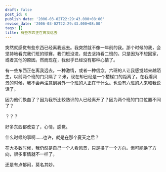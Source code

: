 ```yaml
---
draft: false
post_id: 0
publish_date: '2006-03-02T22:29:43.000+08:00'
revise_date: '2006-03-02T22:29:43.000+08:00'
tags: []
title: 有些东西正在离我远去
---
```


突然就感觉有些东西已经离我远去。我突然就不像一年前的我。那个时候的我，会坚持地看完我们班的球赛，我们班没进，就去坚持看二班的。只是因为不想回家，或者其他的原因。然而现在，我似乎已经没有那种心情了。

有一些东西正在离我远去，一种激情，或者一种信念。六班的人让我感觉越来越陌生，以前两个班的门只隔了 2 米，现在却已经是一个楼梯口的距离了。在我看风景的时候，我不会再注意到另外一个班的人正在干什么。也没有六班的人来和我说话了。

因为他们换血了？因为我所比较熟识的人已经离开了？因为两个班的门口位置不同了？

？？？

好多东西都改变了，心情，感觉。

什么时候的事啊……也许，就是在那个夏天之后？

在大多数时候，我仍然是自己一个人看风景，只是换了一个方向。但可能换了方向，很多事情就不一样了。

还是有点郁闷，莫名其妙。
